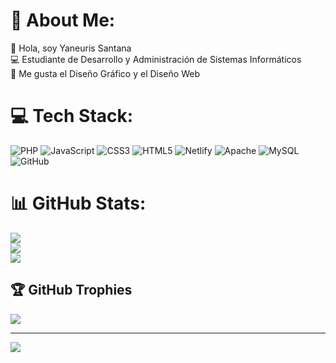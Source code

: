 # 💫 About Me:
👋 Hola, soy Yaneuris Santana<br>💻 Estudiante de Desarrollo y Administración de Sistemas Informáticos<br>🎨 Me gusta el Diseño Gráfico y el Diseño Web


# 💻 Tech Stack:
![PHP](https://img.shields.io/badge/php-%23777BB4.svg?style=for-the-badge&logo=php&logoColor=white) ![JavaScript](https://img.shields.io/badge/javascript-%23323330.svg?style=for-the-badge&logo=javascript&logoColor=%23F7DF1E) ![CSS3](https://img.shields.io/badge/css3-%231572B6.svg?style=for-the-badge&logo=css3&logoColor=white) ![HTML5](https://img.shields.io/badge/html5-%23E34F26.svg?style=for-the-badge&logo=html5&logoColor=white) ![Netlify](https://img.shields.io/badge/netlify-%23000000.svg?style=for-the-badge&logo=netlify&logoColor=#00C7B7) ![Apache](https://img.shields.io/badge/apache-%23D42029.svg?style=for-the-badge&logo=apache&logoColor=white) ![MySQL](https://img.shields.io/badge/mysql-4479A1.svg?style=for-the-badge&logo=mysql&logoColor=white) ![GitHub](https://img.shields.io/badge/github-%23121011.svg?style=for-the-badge&logo=github&logoColor=white)
# 📊 GitHub Stats:
![](https://github-readme-stats.vercel.app/api?username=yaneuris&theme=radical&hide_border=false&include_all_commits=false&count_private=false)<br/>
![](https://nirzak-streak-stats.vercel.app/?user=yaneuris&theme=radical&hide_border=false)<br/>
![](https://github-readme-stats.vercel.app/api/top-langs/?username=yaneuris&theme=radical&hide_border=false&include_all_commits=false&count_private=false&layout=compact)

## 🏆 GitHub Trophies
![](https://github-profile-trophy.vercel.app/?username=yaneuris&theme=radical&no-frame=false&no-bg=true&margin-w=4)

---
[![](https://visitcount.itsvg.in/api?id=yaneuris&icon=0&color=0)](https://visitcount.itsvg.in)

<!-- Proudly created with GPRM ( https://gprm.itsvg.in ) -->
